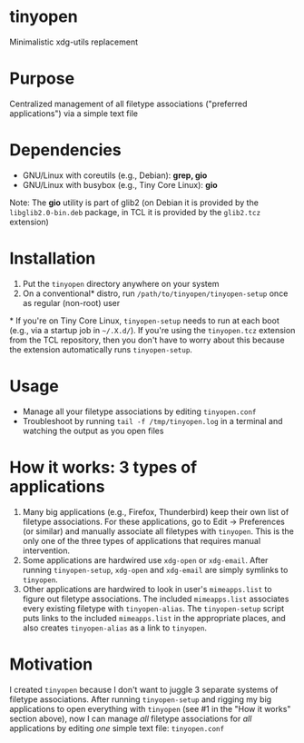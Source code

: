 # tinyopen
Minimalistic xdg-utils replacement

# Purpose
Centralized management of all filetype associations ("preferred applications") via a simple text file

# Dependencies
- GNU/Linux with coreutils (e.g., Debian): **grep, gio**
- GNU/Linux with busybox (e.g., Tiny Core Linux): **gio**  
  
Note: The **gio** utility is part of glib2 (on Debian it is provided by the `libglib2.0-bin.deb` package, in TCL it is provided by the `glib2.tcz` extension)

# Installation
1. Put the `tinyopen` directory anywhere on your system
2. On a conventional* distro, run `/path/to/tinyopen/tinyopen-setup` once as regular (non-root) user

\* If you're on Tiny Core Linux, `tinyopen-setup` needs to run at each boot (e.g., via a startup job in `~/.X.d/`). If you're using the `tinyopen.tcz` extension from the TCL repository, then you don't have to worry about this because the extension automatically runs `tinyopen-setup`.

# Usage
- Manage all your filetype associations by editing `tinyopen.conf`
- Troubleshoot by running `tail -f /tmp/tinyopen.log` in a terminal and watching the output as you open files

# How it works: 3 types of applications
1. Many big applications (e.g., Firefox, Thunderbird) keep their own list of filetype associations. For these applications, go to Edit -> Preferences (or similar) and manually associate all filetypes with `tinyopen`. This is the only one of the three types of applications that requires manual intervention.
2. Some applications are hardwired use `xdg-open` or `xdg-email`. After running `tinyopen-setup`, `xdg-open` and `xdg-email` are simply symlinks to `tinyopen`.
3. Other applications are hardwired to look in user's `mimeapps.list` to figure out filetype associations. The included `mimeapps.list` associates every existing filetype with `tinyopen-alias`. The `tinyopen-setup` script puts links to the included `mimeapps.list` in the appropriate places, and also creates `tinyopen-alias` as a link to `tinyopen`.

# Motivation
I created `tinyopen` because I don't want to juggle 3 separate systems of filetype associations. After running `tinyopen-setup` and rigging my big applications to open everything with `tinyopen` (see #1 in the "How it works" section above), now I can manage *all* filetype associations for *all* applications by editing *one* simple text file: `tinyopen.conf`
